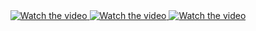 <div style="text-align: center;">
  <a href="https://www.youtube.com/watch?v=gaAwY7scFp4" target="_blank">
    <img src="https://img.youtube.com/vi/gaAwY7scFp4/0.jpg" alt="Watch the video" style="margin-bottom: 20px;">
  </a>

  <a href="https://www.youtube.com/watch?v=wD4OQ3D2_q8" target="_blank">
    <img src="https://img.youtube.com/vi/wD4OQ3D2_q8/0.jpg" alt="Watch the video" style="margin-bottom: 20px;">
  </a>

  <a href="https://www.youtube.com/watch?v=YqbjEynyYsY" target="_blank">
    <img src="https://img.youtube.com/vi/YqbjEynyYsY/0.jpg" alt="Watch the video" style="margin-bottom: 20px;">
  </a>
</div>
